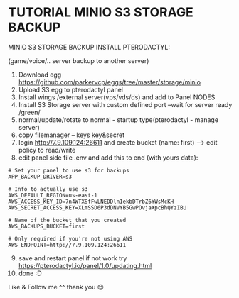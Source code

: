 # TUTORIAL MINIO S3 STORAGE BACKUP


MINIO S3 STORAGE BACKUP INSTALL PTERODACTYL:

(game/voice/.. server backup to another server)

1.	Download egg https://github.com/parkervcp/eggs/tree/master/storage/minio
2.	Upload S3 egg to pterodactyl panel
3.	Install wings /external server(vps/vds/ds)  and add to Panel NODES
4.	Install S3 Storage server with custom defined port –wait for server ready /green/
5.	normal/update/rotate to normal - startup type(pterodactyl - manage server)
6.	copy filemanager – keys key&secret
7.	login http://7.9.109.124:26611 and create bucket (name: first) --> edit policy to read/write
8.	edit panel side file .env and add this to end (with yours data):

```
# Set your panel to use s3 for backups
APP_BACKUP_DRIVER=s3

# Info to actually use s3
AWS_DEFAULT_REGION=us-east-1
AWS_ACCESS_KEY_ID=7n4WTXSfFwLNEDDln1ekbDTrbZ6YWsMcKH
AWS_SECRET_ACCESS_KEY=XLmSSD6P3dDNVYB5GwPOvjaXpcBhQYzIBU

# Name of the bucket that you created
AWS_BACKUPS_BUCKET=first

# Only required if you're not using AWS
AWS_ENDPOINT=http://7.9.109.124:26611
```

9.	save and restart panel if not work try https://pterodactyl.io/panel/1.0/updating.html
10.	done :D

Like & Follow me ^^ thank you 😊
